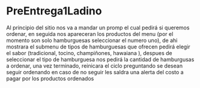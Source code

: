 # PreEntrega1Ladino
Al principio del sitio nos va a mandar un promp el cual pedirá si queremos ordenar, en seguida nos apareceran los productos del menu (por el momento son solo hamburguesas seleccionar el numero uno), de ahi mostrara el submenu de tipos de hamburguesas que ofrecen pedirá elegir el sabor (tradicional, tocino, champiñones, hawaiana ), despues de seleccionar el tipo de hamburguesa nos pedirá la cantidad de hamburgusas a ordenar, una vez terminado, reinicara el ciclo preguntando se desean seguir ordenando en caso de no seguir les saldra una alerta del costo a pagar por los productos ordenados